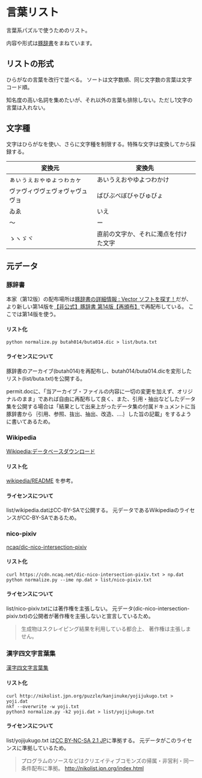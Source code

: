 # 言葉リスト
言葉系パズルで使うためのリスト。

内容や形式は[豚辞書](https://www.vector.co.jp/soft/dl/dos/game/se018509.html)をまねています。


## リストの形式
ひらがなの言葉を改行で並べる。
ソートは文字数順、同じ文字数の言葉は文字コード順。

知名度の高い名詞を集めたいが、それ以外の言葉も排除しない。ただし1文字の言葉は入れない。


## 文字種
文字はひらがなを使い、さらに文字種を制限する。特殊な文字は変換してから採録する。

| 変換元 | 変換先 |
| ---- | ---- |
| ぁぃぅぇぉゃゅょっゎヵヶ | あいうえおやゆよつわかけ |
| ヴァヴィヴヴェヴォヴャヴュヴョ | ばびぶべぼびゃびゅびょ |
| ゐゑ | いえ |
| 〜 | ー |
| ゝヽゞヾ | 直前の文字か、それに濁点を付けた文字 |


## 元データ
### 豚辞書
本家（第12版）の配布場所は[豚辞書の詳細情報 : Vector ソフトを探す！](https://www.vector.co.jp/soft/dl/dos/game/se018509.html)だが、より新しい第14版を[【非公式】豚辞書 第14版【再頒布】](https://kinosei.ml/2015/02/11/%E3%80%90%E9%9D%9E%E5%85%AC%E5%BC%8F%E3%80%91%E8%B1%9A%E8%BE%9E%E6%9B%B8-%E7%AC%AC14%E7%89%88%E3%80%90%E5%86%8D%E9%A0%92%E5%B8%83%E3%80%91/)で再配布している。
ここでは第14版を使う。

#### リスト化
```
python normalize.py butah014/buta014.dic > list/buta.txt
```

#### ライセンスについて
豚辞書のアーカイブ(butah014)を再配布し、butah014/buta014.dicを変形したリスト(list/buta.txt)を公開する。

permit.docに、「当アーカイブ・ファイルの内容に一切の変更を加えず、オリジナルのまま」であれば自由に再配布して良く、また、引用・抽出などしたデータ集を公開する場合は「結果として出来上がったデータ集の付属ドキュメントに当豚辞書から｛引用、参照、抜出、抽出、改造、‥‥｝した旨の記載」をするように書いてあるため。


### Wikipedia
[Wikipedia:データベースダウンロード](https://ja.wikipedia.org/wiki/Wikipedia:%E3%83%87%E3%83%BC%E3%82%BF%E3%83%99%E3%83%BC%E3%82%B9%E3%83%80%E3%82%A6%E3%83%B3%E3%83%AD%E3%83%BC%E3%83%89)

#### リスト化
[wikipedia/README](wikipedia/README.md) を参考。

#### ライセンスについて
list/wikipedia.datはCC-BY-SAで公開する。
元データであるＷikipediaのライセンスがCC-BY-SAであるため。


### nico-pixiv
[ncaq/dic-nico-intersection-pixiv](https://github.com/ncaq/dic-nico-intersection-pixiv)

#### リスト化
```
curl https://cdn.ncaq.net/dic-nico-intersection-pixiv.txt > np.dat
python normalize.py --ime np.dat > list/nico-pixiv.txt
```

#### ライセンスについて
list/nico-pixiv.txtには著作権を主張しない。
元データ(dic-nico-intersection-pixiv.txt)の公開者が著作権を主張しないと宣言しているため。

> 生成物はスクレイピング結果を利用している都合上、 著作権は主張しません。


### 漢字四文字言葉集
[漢字四文字言葉集](http://nikolist.jpn.org/puzzle/kanjinuke/)

#### リスト化
```
curl http://nikolist.jpn.org/puzzle/kanjinuke/yojijukugo.txt > yoji.dat
nkf --overwrite -w yoji.txt
python3 normalize.py -k2 yoji.dat > list/yojijukugo.txt
```

#### ライセンスについて
list/yojijukugo.txt は[CC BY-NC-SA 2.1 JP](https://creativecommons.org/licenses/by-nc-sa/2.1/jp/)に準拠する。
元データがこのライセンスに準拠しているため。

> プログラムのソースなどはクリエイティブコモンズの帰属・非営利・同一条件配布に準拠。
> http://nikolist.jpn.org/index.html
